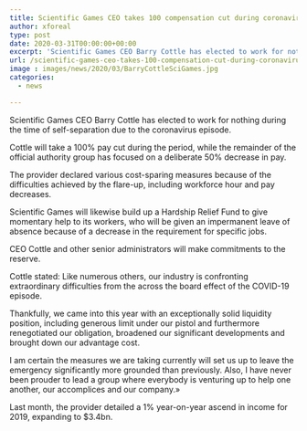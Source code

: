```yaml
---
title: Scientific Games CEO takes 100 compensation cut during coronavirus flare-up period
author: xforeal 
type: post
date: 2020-03-31T00:00:00+00:00
excerpt: 'Scientific Games CEO Barry Cottle has elected to work for nothing during the time of self-disengagement due to the coronavirus outbreak '
url: /scientific-games-ceo-takes-100-compensation-cut-during-coronavirus-flare-up-period/
image : images/news/2020/03/BarryCottleSciGames.jpg
categories:
  - news

---
```

Scientific Games CEO Barry Cottle has elected to work for nothing during the time of self-separation due to the coronavirus episode. 

Cottle will take a 100&percnt; pay cut during the period, while the remainder of the official authority group has focused on a deliberate 50&percnt; decrease in pay. 

The provider declared various cost-sparing measures because of the difficulties achieved by the flare-up, including workforce hour and pay decreases. 

Scientific Games will likewise build up a Hardship Relief Fund to give momentary help to its workers, who will be given an impermanent leave of absence because of a decrease in the requirement for specific jobs. 

CEO Cottle and other senior administrators will make commitments to the reserve. 

Cottle stated: Like numerous others, our industry is confronting extraordinary difficulties from the across the board effect of the COVID-19 episode. 

Thankfully, we came into this year with an exceptionally solid liquidity position, including generous limit under our pistol and furthermore renegotiated our obligation, broadened our significant developments and brought down our advantage cost. 

I am certain the measures we are taking currently will set us up to leave the emergency significantly more grounded than previously. Also, I have never been prouder to lead a group where everybody is venturing up to help one another, our accomplices and our company.&#187; 

Last month, the provider detailed a 1&percnt; year-on-year ascend in income for 2019, expanding to $3.4bn.